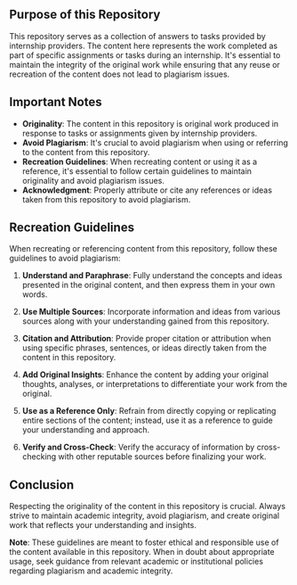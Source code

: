 ## Purpose of this Repository

This repository serves as a collection of answers to tasks provided by internship providers. 
The content here represents the work completed as part of specific assignments or tasks during an internship. 
It's essential to maintain the integrity of the original work while ensuring that any reuse or recreation of the content does not lead to plagiarism issues.

## Important Notes

- **Originality**: The content in this repository is original work produced in response to tasks or assignments given by internship providers.
- **Avoid Plagiarism**: It's crucial to avoid plagiarism when using or referring to the content from this repository.
- **Recreation Guidelines**: When recreating content or using it as a reference, it's essential to follow certain guidelines to maintain originality and avoid plagiarism issues.
- **Acknowledgment**: Properly attribute or cite any references or ideas taken from this repository to avoid plagiarism.

## Recreation Guidelines

When recreating or referencing content from this repository, follow these guidelines to avoid plagiarism:

1. **Understand and Paraphrase**: Fully understand the concepts and ideas presented in the original content, and then express them in your own words.
  
2. **Use Multiple Sources**: Incorporate information and ideas from various sources along with your understanding gained from this repository.

3. **Citation and Attribution**: Provide proper citation or attribution when using specific phrases, sentences, or ideas directly taken from the content in this repository.

4. **Add Original Insights**: Enhance the content by adding your original thoughts, analyses, or interpretations to differentiate your work from the original.

5. **Use as a Reference Only**: Refrain from directly copying or replicating entire sections of the content; instead, use it as a reference to guide your understanding and approach.

6. **Verify and Cross-Check**: Verify the accuracy of information by cross-checking with other reputable sources before finalizing your work.

## Conclusion

Respecting the originality of the content in this repository is crucial. Always strive to maintain academic integrity, avoid plagiarism, and create original work that reflects your understanding and insights.

**Note**: These guidelines are meant to foster ethical and responsible use of the content available in this repository. When in doubt about appropriate usage, seek guidance from relevant academic or institutional policies regarding plagiarism and academic integrity.

